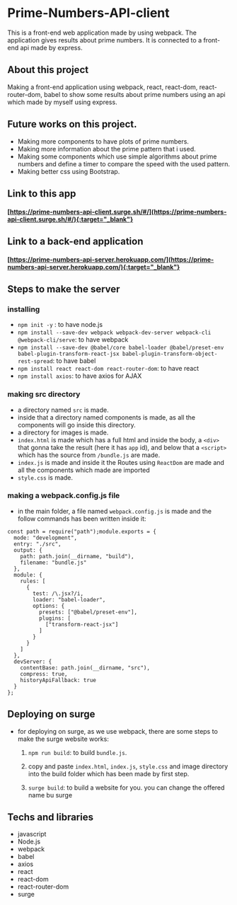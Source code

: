 # Prime-Numbers-API-client

This is a front-end web application made by using webpack. The application gives results about prime numbers. It is connected to a front-end api made by express.

## About this project
Making a front-end application using webpack, react, react-dom, react-router-dom, babel to show some results about prime numbers using an api which made by
myself using express.

## Future works on this project.
* Making more components to have plots of prime numbers.
* Making more information about the prime pattern that i used.
* Making some components which use simple algorithms about prime numbers and define a timer to compare the speed with the used pattern.
* Making better css using Bootstrap.

## Link to this app
#### [https://prime-numbers-api-client.surge.sh/#/](https://prime-numbers-api-client.surge.sh/#/){:target="_blank"}



## Link to a back-end application
#### [https://prime-numbers-api-server.herokuapp.com/](https://prime-numbers-api-server.herokuapp.com/){:target="_blank"}

## Steps to make the server

### installing
* `npm init -y` : to have node.js
* ```npm install --save-dev webpack webpack-dev-server webpack-cli @webpack-cli/serve```: to have webpack
* ```npm install --save-dev @babel/core babel-loader @babel/preset-env babel-plugin-transform-react-jsx babel-plugin-transform-object-rest-spread```: to have babel
* ```npm install react react-dom react-router-dom```: to have react
* ```npm install axios```: to have axios for AJAX

### making src directory
* a directory named `src` is made.
* inside that a directory named components is made, as all the components will go inside this directory.
* a directory for images is made.
* `index.html` is made which has a full html and inside the body, a `<div>` that gonna take the result (here it has `app` id), and below that a `<script>` which has the source from `/bundle.js` are made.
* `index.js` is made and inside it the Routes using `ReactDom` are made and all the components which made are imported
* `style.css` is made.

### making a webpack.config.js file
* in the main folder, a file named `webpack.config.js` is made and the follow commands has been written inside it:
```
const path = require("path");module.exports = {
  mode: "development",
  entry: "./src",
  output: {
    path: path.join(__dirname, "build"),
    filename: "bundle.js"
  },
  module: {
    rules: [
      {
        test: /\.jsx?/i,
        loader: "babel-loader",
        options: {
          presets: ["@babel/preset-env"],
          plugins: [
            ["transform-react-jsx"]
          ]
        }
      }
    ]
  },
  devServer: {
    contentBase: path.join(__dirname, "src"),
    compress: true,
    historyApiFallback: true
  }
};
```

## Deploying on surge
* for deploying on surge, as we use webpack, there are some steps to make the surge website works:

    1. `npm run build`: to build `bundle.js`.

    2. copy and paste `index.html`, `index.js`, `style.css` and image directory into the build folder which has been made by first step.

    3. `surge build`: to build a website for you. you can change the offered name bu surge


## Techs and libraries
* javascript
* Node.js
* webpack
* babel
* axios
* react
* react-dom
* react-router-dom
* surge
